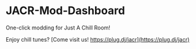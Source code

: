 # JACR-Mod-Dashboard
One-click modding for Just A Chill Room!

Enjoy chill tunes? [Come visit us! https://plug.dj/jacr](https://plug.dj/jacr)
